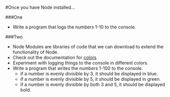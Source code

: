 #Once you have Node installed...

###One

- Write a program that logs the numbers 1-10 to the console.

###Two
- Node Modules are libraries of code that we can download to extend the functionality of Node.
- Check out the documentation for <a href="https://www.npmjs.com/package/colors">colors</a>
- Experiment with logging things to the console in different colors.
- Write a program that writes the numbers 1-100 to the console.
  - if a number is evenly divisible by 3, it should be displayed in blue.
  - if a number is evenly divisible by 5, it should be displayed in green.
  - if a number is evenly divisible by both 3 and 5, it should be displayed bold.
